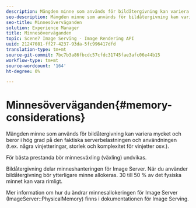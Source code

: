 ```yaml
---
description: Mängden minne som används för bildåtergivning kan variera mycket och beror i hög grad på den faktiska serverbelastningen och användningen (t.ex. några vinjetteringar, storlek och komplexitet för vinjetter osv.).
seo-description: Mängden minne som används för bildåtergivning kan variera mycket och beror i hög grad på den faktiska serverbelastningen och användningen (t.ex. några vinjetteringar, storlek och komplexitet för vinjetter osv.).
seo-title: Minnesöverväganden
solution: Experience Manager
title: Minnesöverväganden
topic: Scene7 Image Serving - Image Rendering API
uuid: 21247081-ff27-4237-93da-5fc996417dfd
translation-type: tm+mt
source-git-commit: 7bc7b3a86fbcdc57cfdc31745fae3afc06e44b15
workflow-type: tm+mt
source-wordcount: '164'
ht-degree: 0%

---
```



# Minnesöverväganden{#memory-considerations}

Mängden minne som används för bildåtergivning kan variera mycket och beror i hög grad på den faktiska serverbelastningen och användningen (t.ex. några vinjetteringar, storlek och komplexitet för vinjetter osv.).

För bästa prestanda bör minnesväxling (växling) undvikas.

Bildåtergivning delar minneshanteringen för Image Server. När du använder bildåtergivning bör ytterligare minne allokeras. 30 till 50 % av det fysiska minnet kan vara rimligt.

Mer information om hur du ändrar minnesallokeringen för Image Server (ImageServer::PhysicalMemory) finns i dokumentationen för Image Serving.
